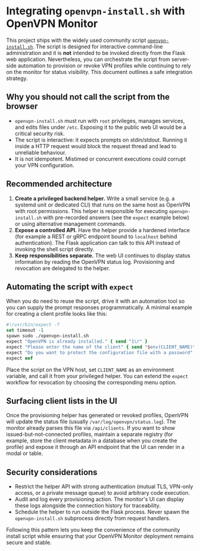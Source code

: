 # Integrating `openvpn-install.sh` with OpenVPN Monitor

This project ships with the widely used community script [`openvpn-install.sh`](../openvpn-install.sh).
The script is designed for interactive command-line administration and it is **not** intended to be
invoked directly from the Flask web application. Nevertheless, you can orchestrate the script from
server-side automation to provision or revoke VPN profiles while continuing to rely on the monitor
for status visibility. This document outlines a safe integration strategy.

## Why you should not call the script from the browser

* `openvpn-install.sh` must run with `root` privileges, manages services, and edits files under
  `/etc`. Exposing it to the public web UI would be a critical security risk.
* The script is interactive: it expects prompts on stdin/stdout. Running it inside a HTTP request
  would block the request thread and lead to unreliable behaviour.
* It is not idempotent. Mistimed or concurrent executions could corrupt your VPN configuration.

## Recommended architecture

1. **Create a privileged backend helper.** Write a small service (e.g. a systemd unit or
   dedicated CLI) that runs on the same host as OpenVPN with root permissions. This helper is
   responsible for executing `openvpn-install.sh` with pre-recorded answers (see the `expect`
   example below) or using alternative management commands.
2. **Expose a controlled API.** Have the helper provide a hardened interface (for example a REST
   or gRPC endpoint bound to `localhost` behind authentication). The Flask application can talk to
   this API instead of invoking the shell script directly.
3. **Keep responsibilities separate.** The web UI continues to display status information by
   reading the OpenVPN status log. Provisioning and revocation are delegated to the helper.

## Automating the script with `expect`

When you do need to reuse the script, drive it with an automation tool so you can supply the prompt
responses programmatically. A minimal example for creating a client profile looks like this:

```tcl
#!/usr/bin/expect -f
set timeout -1
spawn sudo ./openvpn-install.sh
expect "OpenVPN is already installed." { send "1\r" }
expect "Please enter the name of the client" { send "$env(CLIENT_NAME)\r" }
expect "Do you want to protect the configuration file with a password" { send "1\r" }
expect eof
```

Place the script on the VPN host, set `CLIENT_NAME` as an environment variable, and call it from
your privileged helper. You can extend the `expect` workflow for revocation by choosing the
corresponding menu option.

## Surfacing client lists in the UI

Once the provisioning helper has generated or revoked profiles, OpenVPN will update the status file
(usually `/var/log/openvpn/status.log`). The monitor already parses this file via `/api/clients`.
If you want to show issued-but-not-connected profiles, maintain a separate registry (for example,
store the client metadata in a database when you create the profile) and expose it through an API
endpoint that the UI can render in a modal or table.

## Security considerations

* Restrict the helper API with strong authentication (mutual TLS, VPN-only access, or a private
  message queue) to avoid arbitrary code execution.
* Audit and log every provisioning action. The monitor's UI can display these logs alongside the
  connection history for traceability.
* Schedule the helper to run outside the Flask process. Never spawn the `openvpn-install.sh`
  subprocess directly from request handlers.

Following this pattern lets you keep the convenience of the community install script while ensuring
that your OpenVPN Monitor deployment remains secure and stable.
